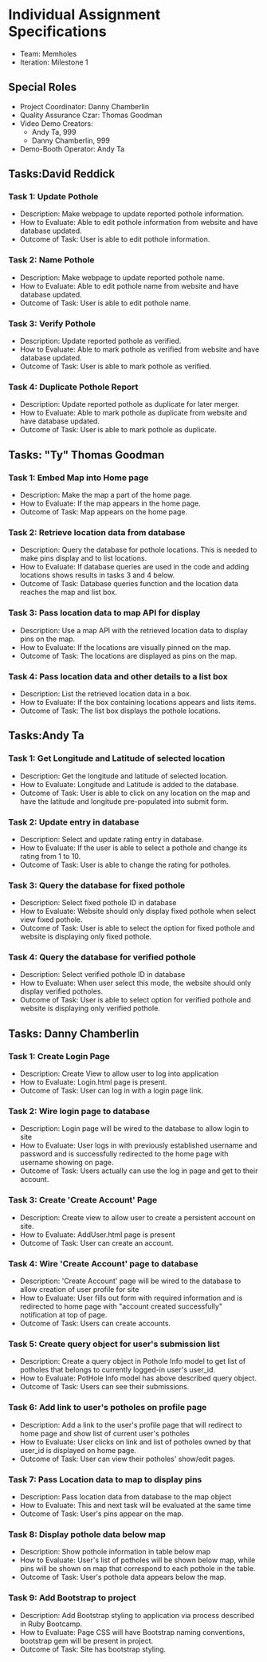 # Individual Assignment Specifications

- Team: Memholes
- Iteration: Milestone 1

## Special Roles

- Project Coordinator: Danny Chamberlin
- Quality Assurance Czar: Thomas Goodman
- Video Demo Creators:
  - Andy Ta, 999
  - Danny Chamberlin, 999
- Demo-Booth Operator: Andy Ta

## Tasks:David Reddick

### Task 1: Update Pothole

- Description: Make webpage to update reported pothole information.
- How to Evaluate: Able to edit pothole information from website and have database updated.
- Outcome of Task: User is able to edit pothole information.

### Task 2: Name Pothole

- Description: Make webpage to update reported pothole name.
- How to Evaluate: Able to edit pothole name from website and have database updated.
- Outcome of Task: User is able to edit pothole name.

### Task 3: Verify Pothole

- Description: Update reported pothole as verified.
- How to Evaluate: Able to mark pothole as verified from website and have database updated.
- Outcome of Task: User is able to mark pothole as verified.

### Task 4: Duplicate Pothole Report

- Description: Update reported pothole as duplicate for later merger.
- How to Evaluate: Able to mark pothole as duplicate from website and have database updated.
- Outcome of Task: User is able to mark pothole as duplicate.

## Tasks: "Ty" Thomas Goodman

### Task 1: Embed Map into Home page

- Description: Make the map a part of the home page.
- How to Evaluate: If the map appears in the home page.
- Outcome of Task: Map appears on the home page.

### Task 2: Retrieve location data from database

- Description: Query the database for pothole locations. This is needed to make pins display and to list locations.
- How to Evaluate: If database queries are used in the code and adding locations shows results in tasks 3 and 4 below.
- Outcome of Task: Database queries function and the location data reaches the map and list box.

### Task 3: Pass location data to map API for display

- Description: Use a map API with the retrieved location data to display pins on the map.
- How to Evaluate: If the locations are visually pinned on the map.
- Outcome of Task: The locations are displayed as pins on the map.

### Task 4: Pass location data and other details to a list box

- Description: List the retrieved location data in a box.
- How to Evaluate: If the box containing locations appears and lists items.
- Outcome of Task: The list box displays the pothole locations.

## Tasks:Andy Ta

### Task 1: Get Longitude and Latitude of selected location

- Description: Get the longitude and latitude of selected location.
- How to Evaluate: Longitude and Latitude is added to the database.
- Outcome of Task: User is able to click on any location on the map and have the latitude and longitude pre-populated into submit form.

### Task 2: Update entry in database

- Description: Select and update rating entry in database.
- How to Evaluate: If the user is able to select a pothole and change its rating from 1 to 10.
- Outcome of Task: User is able to change the rating for potholes.

### Task 3: Query the database for fixed pothole

- Description: Select fixed pothole ID in database
- How to Evaluate: Website should only display fixed pothole when select view fixed pothole.
- Outcome of Task: User is able to select the option for fixed pothole and website is displaying only fixed pothole.

### Task 4: Query the database for verified pothole

- Description: Select verified pothole ID in database
- How to Evaluate: When user select this mode, the website should only display verified potholes.
- Outcome of Task: User is able to select option for verified pothole and website is displaying only verified pothole.

## Tasks: Danny Chamberlin

### Task 1: Create Login Page

- Description: Create View to allow user to log into application
- How to Evaluate: Login.html page is present.
- Outcome of Task: User can log in with a login page link.

### Task 2: Wire login page to database

- Description: Login page will be wired to the database to allow login to site
- How to Evaluate: User logs in with previously established username and password and is successfully redirected to the home page with username showing on page.
- Outcome of Task: Users actually can use the log in page and get to their account.

### Task 3: Create 'Create Account' Page

- Description: Create view to allow user to create a persistent account on site.
- How to Evaluate: AddUser.html page is present
- Outcome of Task: User can create an account.

### Task 4: Wire 'Create Account' page to database

- Description: 'Create Account' page will be wired to the database to allow creation of user profile for site
- How to Evaluate: User fills out form with required information and is redirected to home page with "account created successfully" notification at top of page.
- Outcome of Task: Users can create accounts.

### Task 5: Create query object for user's submission list

- Description: Create a query object in Pothole Info model to get list of potholes that belongs to currently logged-in user's user_id.
- How to Evaluate: PotHole Info model has above described query object.
- Outcome of Task: Users can see their submissions.

### Task 6: Add link to user's potholes on profile page

- Description: Add a link to the user's profile page that will redirect to home page and show list of current user's potholes
- How to Evaluate: User clicks on link and list of potholes owned by that user_id is displayed on home page.
- Outcome of Task: User can view their potholes' show/edit pages.

### Task 7: Pass Location data to map to display pins

- Description: Pass location data from database to the map object
- How to Evaluate: This and next task will be evaluated at the same time
- Outcome of Task: User's pins appear on the map.

### Task 8: Display pothole data below map

- Description: Show pothole information in table below map
- How to Evaluate: User's list of potholes will be shown below map, while pins will be shown on map that correspond to each pothole in the table.
- Outcome of Task: User's pothole data appears below the map.

### Task 9: Add Bootstrap to project

- Description: Add Bootstrap styling to application via process described in Ruby Bootcamp.
- How to Evaluate: Page CSS will have Bootstrap naming conventions, bootstrap gem will be present in project.
- Outcome of Task: Site has bootstrap styling.